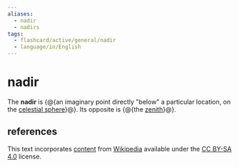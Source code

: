 ```yaml
---
aliases:
  - nadir
  - nadirs
tags:
  - flashcard/active/general/nadir
  - language/in/English
---
```


# nadir

The __nadir__ is {@{an imaginary point directly "below" a particular location, on the [celestial sphere](celestial%20sphre.md)}@}. Its opposite is {@{the [zenith](zenith.md)}@}.

## references

This text incorporates [content](https://en.wikipedia.org/wiki/nadir) from [Wikipedia](Wikipedia.md) available under the [CC BY-SA 4.0](https://creativecommons.org/licenses/by-sa/4.0/) license.
